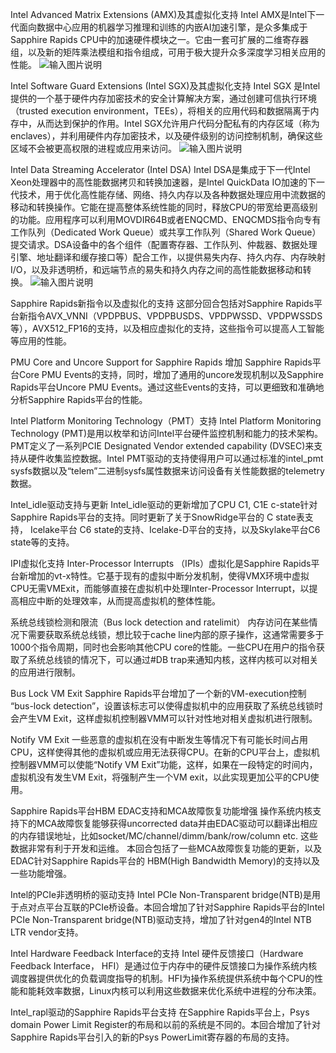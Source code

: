 Intel Advanced Matrix Extensions (AMX)及其虚拟化支持
Intel AMX是Intel下一代面向数据中心应用的机器学习推理和训练的内嵌AI加速引擎，是众多集成于Sapphire Rapids CPU中的加速硬件模块之一。它由一套可扩展的二维寄存器组，以及新的矩阵乘法模组和指令组成，可用于极大提升众多深度学习相关应用的性能。
![输入图片说明](https://foruda.gitee.com/images/1676530564094033084/019014fc_5605309.jpeg "amx.jpg")

Intel Software Guard Extensions (Intel SGX)及其虚拟化支持
Intel SGX 是Intel提供的一个基于硬件内存加密技术的安全计算解决方案，通过创建可信执行环境（trusted execution environment，TEEs），将相关的应用代码和数据隔离于内存中，从而达到保护的作用。Intel SGX允许用户代码分配私有的内存区域（称为enclaves），并利用硬件内存加密技术，以及硬件级别的访问控制机制，确保这些区域不会被更高权限的进程或应用来访问。
![输入图片说明](https://foruda.gitee.com/images/1676530681333180884/4f14e378_5605309.jpeg "SGX.jpg")

Intel Data Streaming Accelerator (Intel DSA)
Intel DSA是集成于下一代Intel Xeon处理器中的高性能数据拷贝和转换加速器，是Intel QuickData IO加速的下一代技术，用于优化高性能存储、网络、持久内存以及各种数据处理应用中流数据的移动和转换操作。它能在提高整体系统性能的同时，释放CPU的带宽给更高级别的功能。应用程序可以利用MOVDIR64B或者ENQCMD、ENQCMDS指令向专有工作队列（Dedicated Work Queue）或共享工作队列（Shared Work Queue）提交请求。DSA设备中的各个组件（配置寄存器、工作队列、仲裁器、数据处理引擎、地址翻译和缓存接口等）配合工作，以提供易失内存、持久内存、内存映射I/O，以及非透明桥，和远端节点的易失和持久内存之间的高性能数据移动和转换。
![输入图片说明](https://foruda.gitee.com/images/1676530773413195298/5f5b5465_5605309.jpeg "DSA.jpg")

Sapphire Rapids新指令以及虚拟化的支持
这部分回合包括对Sapphire Rapids平台新指令AVX_VNNI（VPDPBUS、VPDPBUSDS、VPDPWSSD、VPDPWSSDS等），AVX512_FP16的支持，以及相应虚拟化的支持，这些指令可以提高人工智能等应用的性能。

PMU Core and Uncore Support for Sapphire Rapids
增加 Sapphire Rapids平台Core PMU Events的支持，同时，增加了通用的uncore发现机制以及Sapphire Rapids平台Uncore PMU Events。通过这些Events的支持，可以更细致和准确地分析Sapphire Rapids平台的性能。

Intel Platform Monitoring Technology（PMT）支持
Intel Platform Monitoring Technology (PMT)是用以枚举和访问Intel平台硬件监控机制和能力的技术架构。PMT定义了一系列PCIE Designated Vendor extended capability (DVSEC)来支持从硬件收集监控数据。Intel PMT驱动的支持使得用户可以通过标准的intel_pmt sysfs数据以及“telem”二进制sysfs属性数据来访问设备有关性能数据的telemetry数据。

Intel_idle驱动支持与更新
Intel_idle驱动的更新增加了CPU C1, C1E c-state针对Sapphire Rapids平台的支持。同时更新了关于SnowRidge平台的 C state表支持， Icelake平台 C6 state的支持、Icelake-D平台的支持，以及Skylake平台C6 state等的支持。

IPI虚拟化支持
Inter-Processor Interrupts （IPIs）虚拟化是Sapphire Rapids平台新增加的vt-x特性。它基于现有的虚拟中断分发机制，使得VMX环境中虚拟CPU无需VMExit，而能够直接在虚拟机中处理Inter-Processor Interrupt，以提高相应中断的处理效率，从而提高虚拟机的整体性能。

系统总线锁检测和限流（Bus lock detection and ratelimit）
内存访问在某些情况下需要获取系统总线锁，想比较于cache line内部的原子操作，这通常需要多于1000个指令周期，同时也会影响其他CPU core的性能。一些CPU在用户的指令获取了系统总线锁的情况下，可以通过#DB trap来通知内核，这样内核可以对相关的应用进行限制。

Bus Lock VM Exit
Sapphire Rapids平台增加了一个新的VM-execution控制 “bus-lock detection”，设置该标志可以使得虚拟机中的应用获取了系统总线锁时会产生VM Exit，这样虚拟机控制器VMM可以针对性地对相关虚拟机进行限制。

Notify VM Exit
一些恶意的虚拟机在没有中断发生等情况下有可能长时间占用CPU，这样使得其他的虚拟机或应用无法获得CPU。在新的CPU平台上，虚拟机控制器VMM可以使能“Notify VM Exit”功能，这样，如果在一段特定的时间内，虚拟机没有发生VM Exit，将强制产生一个VM exit，以此实现更加公平的CPU使用。

Sapphire Rapids平台HBM EDAC支持和MCA故障恢复功能增强
操作系统内核支持下的MCA故障恢复能够获得uncorrected data并由EDAC驱动可以翻译出相应的内存错误地址，比如socket/MC/channel/dimm/bank/row/column etc. 这些数据非常有利于开发和运维。
本回合包括了一些MCA故障恢复功能的更新，以及EDAC针对Sapphire Rapids平台的 HBM(High Bandwidth Memory)的支持以及一些功能增强。

Intel的PCIe非透明桥的驱动支持
Intel PCIe Non-Transparent bridge(NTB)是用于点对点平台互联的PCIe桥设备。本回合增加了针对Sapphire Rapids平台的Intel PCIe Non-Transparent bridge(NTB)驱动支持，增加了针对gen4的Intel NTB LTR vendor支持。

Intel Hardware Feedback Interface的支持
Intel 硬件反馈接口（Hardware Feedback Interface， HFI）是通过位于内存中的硬件反馈接口为操作系统内核调度器提供优化的负载调度指导的机制。HFI为操作系统提供系统中每个CPU的性能和能耗效率数据，Linux内核可以利用这些数据来优化系统中进程的分布决策。

Intel_rapl驱动的Sapphire Rapids平台支持
在Sapphire Rapids平台上，Psys domain Power Limit Register的布局和以前的系统是不同的。本回合增加了针对Sapphire Rapids平台引入的新的Psys PowerLimit寄存器的布局的支持。
